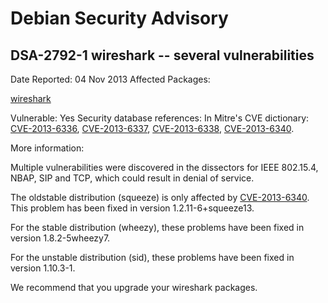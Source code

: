 
Debian Security Advisory
========================


DSA-2792-1 wireshark -- several vulnerabilities
-----------------------------------------------



Date Reported:
04 Nov 2013
Affected Packages:

[wireshark](https://packages.debian.org/src:wireshark)

Vulnerable:
Yes
Security database references:
In Mitre's CVE dictionary: [CVE-2013-6336](https://security-tracker.debian.org/tracker/CVE-2013-6336), [CVE-2013-6337](https://security-tracker.debian.org/tracker/CVE-2013-6337), [CVE-2013-6338](https://security-tracker.debian.org/tracker/CVE-2013-6338), [CVE-2013-6340](https://security-tracker.debian.org/tracker/CVE-2013-6340).  

More information:

Multiple vulnerabilities were discovered in the dissectors for IEEE
802.15.4, NBAP, SIP and TCP, which could result in denial of service.


The oldstable distribution (squeeze) is only affected by [CVE-2013-6340](https://security-tracker.debian.org/tracker/CVE-2013-6340).
This problem has been fixed in version 1.2.11-6+squeeze13.


For the stable distribution (wheezy), these problems have been fixed in
version 1.8.2-5wheezy7.


For the unstable distribution (sid), these problems have been fixed in
version 1.10.3-1.


We recommend that you upgrade your wireshark packages.





